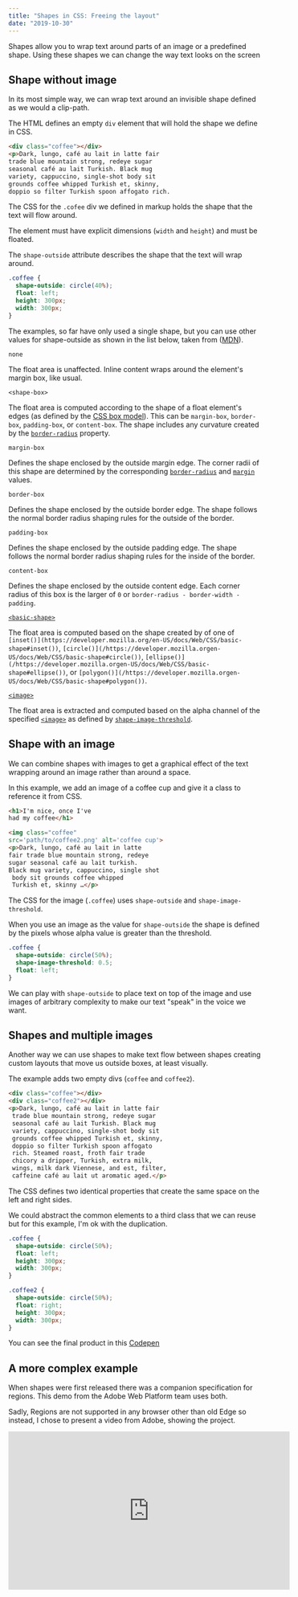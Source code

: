 ```yaml
---
title: "Shapes in CSS: Freeing the layout"
date: "2019-10-30"
---
```


Shapes allow you to wrap text around parts of an image or a predefined shape. Using these shapes we can change the way text looks on the screen

## Shape without image

In its most simple way, we can wrap text around an invisible shape defined as we would a clip-path.

The HTML defines an empty `div` element that will hold the shape we define in CSS.

```html
<div class="coffee"></div>
<p>Dark, lungo, café au lait in latte fair
trade blue mountain strong, redeye sugar
seasonal café au lait Turkish. Black mug
variety, cappuccino, single-shot body sit
grounds coffee whipped Turkish et, skinny,
doppio so filter Turkish spoon affogato rich.
```

The CSS for the `.cofee` div we defined in markup holds the shape that the text will flow around.

The element must have explicit dimensions (`width` and `height`) and must be floated.

The `shape-outside` attribute describes the shape that the text will wrap around.

```css
.coffee {
  shape-outside: circle(40%);
  float: left;
  height: 300px;
  width: 300px;
}
```

The examples, so far have only used a single shape, but you can use other values for shape-outside as shown in the list below, taken from ([MDN](https://developer.mozilla.org/en-US/docs/Web/CSS/shape-outside)).

`none`

The float area is unaffected. Inline content wraps around the element's margin box, like usual.

`<shape-box>`

The float area is computed according to the shape of a float element's edges (as defined by the [CSS box model](https://developer.mozilla.org/en-US/docs/Web/CSS/box_model)). This can be `margin-box`, `border-box`, `padding-box`, or `content-box`. The shape includes any curvature created by the [`border-radius`](https://developer.mozilla.org/en-US/docs/Web/CSS/border-radius) property.

`margin-box`

Defines the shape enclosed by the outside margin edge. The corner radii of this shape are determined by the corresponding [`border-radius`](https://developer.mozilla.org/en-US/docs/Web/CSS/border-radius) and [`margin`](https://developer.mozilla.org/en-US/docs/Web/CSS/margin) values.

`border-box`

Defines the shape enclosed by the outside border edge. The shape follows the normal border radius shaping rules for the outside of the border.

`padding-box`

Defines the shape enclosed by the outside padding edge. The shape follows the normal border radius shaping rules for the inside of the border.

`content-box`

Defines the shape enclosed by the outside content edge. Each corner radius of this box is the larger of `0` or `border-radius - border-width - padding`.

[`<basic-shape>`](https://developer.mozilla.org/en-US/docs/Web/CSS/basic-shape)

The float area is computed based on the shape created by of one of `[inset()](https://developer.mozilla.org/en-US/docs/Web/CSS/basic-shape#inset())`, `[circle()](/https://developer.mozilla.orgen-US/docs/Web/CSS/basic-shape#circle())`, `[ellipse()](/https://developer.mozilla.orgen-US/docs/Web/CSS/basic-shape#ellipse())`, or `[polygon()](/https://developer.mozilla.orgen-US/docs/Web/CSS/basic-shape#polygon())`.

[`<image>`](/https://developer.mozilla.orgen-US/docs/Web/CSS/image)

The float area is extracted and computed based on the alpha channel of the specified [`<image>`](/en-US/docs/Web/CSS/image) as defined by [`shape-image-threshold`](https://developer.mozilla.org/en-US/docs/Web/CSS/shape-image-threshold).

## Shape with an image

We can combine shapes with images to get a graphical effect of the text wrapping around an image rather than around a space.

In this example, we add an image of a coffee cup and give it a class to reference it from CSS.

```html
<h1>I'm nice, once I've
had my coffee</h1>

<img class="coffee"
src='path/to/coffee2.png' alt='coffee cup'>
<p>Dark, lungo, café au lait in latte
fair trade blue mountain strong, redeye
sugar seasonal café au lait turkish.
Black mug variety, cappuccino, single shot
 body sit grounds coffee whipped
 Turkish et, skinny …</p>
```

The CSS for the image (`.coffee`) uses `shape-outside` and `shape-image-threshold`.

When you use an image as the value for `shape-outside` the shape is defined by the pixels whose alpha value is greater than the threshold.

```css
.coffee {
  shape-outside: circle(50%);
  shape-image-threshold: 0.5;
  float: left;
}
```

We can play with `shape-outside` to place text on top of the image and use images of arbitrary complexity to make our text "speak" in the voice we want.

## Shapes and multiple images

Another way we can use shapes to make text flow between shapes creating custom layouts that move us outside boxes, at least visually.

The example adds two empty divs (`coffee` and `coffee2`).

```html
<div class="coffee"></div>
<div class="coffee2"></div>
<p>Dark, lungo, café au lait in latte fair
 trade blue mountain strong, redeye sugar
 seasonal café au lait Turkish. Black mug
 variety, cappuccino, single-shot body sit
 grounds coffee whipped Turkish et, skinny,
 doppio so filter Turkish spoon affogato
 rich. Steamed roast, froth fair trade
 chicory a dripper, Turkish, extra milk,
 wings, milk dark Viennese, and est, filter,
 caffeine café au lait ut aromatic aged.</p>
```

The CSS defines two identical properties that create the same space on the left and right sides.

We could abstract the common elements to a third class that we can reuse but for this example, I'm ok with the duplication.

```css
.coffee {
  shape-outside: circle(50%);
  float: left;
  height: 300px;
  width: 300px;
}

.coffee2 {
  shape-outside: circle(50%);
  float: right;
  height: 300px;
  width: 300px;
}
```

You can see the final product in this [Codepen](https://codepen.io/caraya/pen/zYYKgML)

## A more complex example

When shapes were first released there was a companion specification for regions. This demo from the Adobe Web Platform team uses both.

Sadly, Regions are not supported in any browser other than old Edge so instead, I chose to present a video from Adobe, showing the project.

<iframe width="560" height="315" src="https://www.youtube.com/embed/VON2shFlsKU" frameborder="0" allow="accelerometer; autoplay; encrypted-media; gyroscope; picture-in-picture" allowfullscreen></iframe>
